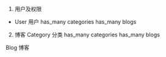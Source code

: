 1. 用户及权限
  + User 用户
      has_many categories
      has_many blogs

2. 博客
  Category 分类
        has_many categories
        has_many blogs

  Blog 博客